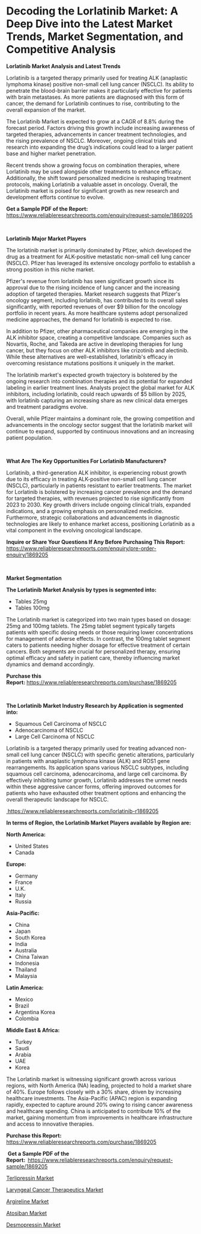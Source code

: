 <p><h1>Decoding the Lorlatinib Market: A Deep Dive into the Latest Market Trends, Market Segmentation, and Competitive Analysis</h1></p><p><strong>Lorlatinib Market Analysis and Latest Trends</strong></p>
<p><p>Lorlatinib is a targeted therapy primarily used for treating ALK (anaplastic lymphoma kinase) positive non-small cell lung cancer (NSCLC). Its ability to penetrate the blood-brain barrier makes it particularly effective for patients with brain metastases. As more patients are diagnosed with this form of cancer, the demand for Lorlatinib continues to rise, contributing to the overall expansion of the market.</p><p>The Lorlatinib Market is expected to grow at a CAGR of 8.8% during the forecast period. Factors driving this growth include increasing awareness of targeted therapies, advancements in cancer treatment technologies, and the rising prevalence of NSCLC. Moreover, ongoing clinical trials and research into expanding the drug’s indications could lead to a larger patient base and higher market penetration.</p><p>Recent trends show a growing focus on combination therapies, where Lorlatinib may be used alongside other treatments to enhance efficacy. Additionally, the shift toward personalized medicine is reshaping treatment protocols, making Lorlatinib a valuable asset in oncology. Overall, the Lorlatinib market is poised for significant growth as new research and development efforts continue to evolve.</p></p>
<p><strong>Get a Sample PDF of the Report:&nbsp;</strong> <a href="https://www.reliableresearchreports.com/enquiry/request-sample/1869205?utm_campaign=12&utm_medium=2&utm_source=Github&utm_content=ia&utm_term=08032025&utm_id=lorlatinib">https://www.reliableresearchreports.com/enquiry/request-sample/1869205</a></p>
<p>&nbsp;</p>
<p><strong>Lorlatinib Major Market Players</strong></p>
<p><p>The lorlatinib market is primarily dominated by Pfizer, which developed the drug as a treatment for ALK-positive metastatic non-small cell lung cancer (NSCLC). Pfizer has leveraged its extensive oncology portfolio to establish a strong position in this niche market. </p><p>Pfizer's revenue from lorlatinib has seen significant growth since its approval due to the rising incidence of lung cancer and the increasing adoption of targeted therapies. Market research suggests that Pfizer's oncology segment, including lorlatinib, has contributed to its overall sales significantly, with reported revenues of over $9 billion for the oncology portfolio in recent years. As more healthcare systems adopt personalized medicine approaches, the demand for lorlatinib is expected to rise.</p><p>In addition to Pfizer, other pharmaceutical companies are emerging in the ALK inhibitor space, creating a competitive landscape. Companies such as Novartis, Roche, and Takeda are active in developing therapies for lung cancer, but they focus on other ALK inhibitors like crizotinib and alectinib. While these alternatives are well-established, lorlatinib's efficacy in overcoming resistance mutations positions it uniquely in the market.</p><p>The lorlatinib market's expected growth trajectory is bolstered by the ongoing research into combination therapies and its potential for expanded labeling in earlier treatment lines. Analysts project the global market for ALK inhibitors, including lorlatinib, could reach upwards of $5 billion by 2025, with lorlatinib capturing an increasing share as new clinical data emerges and treatment paradigms evolve.</p><p>Overall, while Pfizer maintains a dominant role, the growing competition and advancements in the oncology sector suggest that the lorlatinib market will continue to expand, supported by continuous innovations and an increasing patient population.</p></p>
<p>&nbsp;</p>
<p><strong>What Are The Key Opportunities For Lorlatinib Manufacturers?</strong></p>
<p><p>Lorlatinib, a third-generation ALK inhibitor, is experiencing robust growth due to its efficacy in treating ALK-positive non-small cell lung cancer (NSCLC), particularly in patients resistant to earlier treatments. The market for Lorlatinib is bolstered by increasing cancer prevalence and the demand for targeted therapies, with revenues projected to rise significantly from 2023 to 2030. Key growth drivers include ongoing clinical trials, expanded indications, and a growing emphasis on personalized medicine. Furthermore, strategic collaborations and advancements in diagnostic technologies are likely to enhance market access, positioning Lorlatinib as a vital component in the evolving oncological landscape.</p></p>
<p><strong>Inquire or Share Your Questions If Any Before Purchasing This Report:</strong> <a href="https://www.reliableresearchreports.com/enquiry/pre-order-enquiry/1869205?utm_campaign=12&utm_medium=2&utm_source=Github&utm_content=ia&utm_term=08032025&utm_id=lorlatinib">https://www.reliableresearchreports.com/enquiry/pre-order-enquiry/1869205</a></p>
<p>&nbsp;</p>
<p><strong>Market Segmentation</strong></p>
<p><strong>The Lorlatinib Market Analysis by types is segmented into:</strong></p>
<p><ul><li>Tables 25mg</li><li>Tables 100mg</li></ul></p>
<p><p>The Lorlatinib market is categorized into two main types based on dosage: 25mg and 100mg tablets. The 25mg tablet segment typically targets patients with specific dosing needs or those requiring lower concentrations for management of adverse effects. In contrast, the 100mg tablet segment caters to patients needing higher dosage for effective treatment of certain cancers. Both segments are crucial for personalized therapy, ensuring optimal efficacy and safety in patient care, thereby influencing market dynamics and demand accordingly.</p></p>
<p><strong>Purchase this Report:&nbsp;</strong><a href="https://www.reliableresearchreports.com/purchase/1869205?utm_campaign=12&utm_medium=2&utm_source=Github&utm_content=ia&utm_term=08032025&utm_id=lorlatinib">https://www.reliableresearchreports.com/purchase/1869205</a></p>
<p>&nbsp;</p>
<p><strong>The Lorlatinib Market Industry Research by Application is segmented into:</strong></p>
<p><ul><li>Squamous Cell Carcinoma of NSCLC</li><li>Adenocarcinoma of NSCLC</li><li>Large Cell Carcinoma of NSCLC</li></ul></p>
<p><p>Lorlatinib is a targeted therapy primarily used for treating advanced non-small cell lung cancer (NSCLC) with specific genetic alterations, particularly in patients with anaplastic lymphoma kinase (ALK) and ROS1 gene rearrangements. Its application spans various NSCLC subtypes, including squamous cell carcinoma, adenocarcinoma, and large cell carcinoma. By effectively inhibiting tumor growth, Lorlatinib addresses the unmet needs within these aggressive cancer forms, offering improved outcomes for patients who have exhausted other treatment options and enhancing the overall therapeutic landscape for NSCLC.</p></p>
<p><a href="https://www.reliableresearchreports.com/lorlatinib-r1869205?utm_campaign=12&utm_medium=2&utm_source=Github&utm_content=ia&utm_term=08032025&utm_id=lorlatinib">&nbsp;https://www.reliableresearchreports.com/lorlatinib-r1869205</a></p>
<p><strong>In terms of Region, the Lorlatinib Market Players available by Region are:</strong></p>
<p>
    <p> <strong> North America: </strong>
        <ul>
            <li>United States</li>
            <li>Canada</li>
        </ul>
        </p> 
    <p> <strong> Europe: </strong>
        <ul>
            <li>Germany</li>
            <li>France</li>
            <li>U.K.</li>
            <li>Italy</li>
            <li>Russia</li>
        </ul>
        </p> 
    <p> <strong> Asia-Pacific: </strong>
        <ul>
            <li>China</li>
            <li>Japan</li>
            <li>South Korea</li>
            <li>India</li>
            <li>Australia</li>
            <li>China Taiwan</li>
            <li>Indonesia</li>
            <li>Thailand</li>
            <li>Malaysia</li>
        </ul>
        </p> 
    <p> <strong> Latin America: </strong>
        <ul>
            <li>Mexico</li>
            <li>Brazil</li>
            <li>Argentina Korea</li>
            <li>Colombia</li>
        </ul>
        </p> 
    <p> <strong> Middle East & Africa: </strong>
        <ul>
            <li>Turkey</li>
            <li>Saudi</li>
            <li>Arabia</li>
            <li>UAE</li>
            <li>Korea</li>
        </ul>
    </p>
    </p>
<p><p>The Lorlatinib market is witnessing significant growth across various regions, with North America (NA) leading, projected to hold a market share of 40%. Europe follows closely with a 30% share, driven by increasing healthcare investments. The Asia-Pacific (APAC) region is expanding rapidly, expected to capture around 20% owing to rising cancer awareness and healthcare spending. China is anticipated to contribute 10% of the market, gaining momentum from improvements in healthcare infrastructure and access to innovative therapies.</p></p>
<p><strong>Purchase this Report: </strong><a href="https://www.reliableresearchreports.com/purchase/1869205?utm_campaign=12&utm_medium=2&utm_source=Github&utm_content=ia&utm_term=08032025&utm_id=lorlatinib">https://www.reliableresearchreports.com/purchase/1869205</a></p>
<p>&nbsp;<strong>Get a Sample PDF of the Report:&nbsp;&nbsp;</strong><a href="https://www.reliableresearchreports.com/enquiry/request-sample/1869205?utm_campaign=12&utm_medium=2&utm_source=Github&utm_content=ia&utm_term=08032025&utm_id=lorlatinib">https://www.reliableresearchreports.com/enquiry/request-sample/1869205</a></p>
<p><strong></strong></p>
<p><p><a href="https://github.com/naomaroaoonv/Market-Research-Report-List-1/blob/main/terlipressin-market.md?utm_campaign=12&utm_medium=2&utm_source=Github&utm_content=ia&utm_term=08032025&utm_id=lorlatinib">Terlipressin Market</a></p><p><a href="https://github.com/iyachikareva/Market-Research-Report-List-1/blob/main/laryngeal-cancer-therapeutics-market.md?utm_campaign=12&utm_medium=2&utm_source=Github&utm_content=ia&utm_term=08032025&utm_id=lorlatinib">Laryngeal Cancer Therapeutics Market</a></p><p><a href="https://github.com/guyotkiferhi/Market-Research-Report-List-1/blob/main/argireline-market.md?utm_campaign=12&utm_medium=2&utm_source=Github&utm_content=ia&utm_term=08032025&utm_id=lorlatinib">Argireline Market</a></p><p><a href="https://github.com/prantoblouin/Market-Research-Report-List-1/blob/main/atosiban-market.md?utm_campaign=12&utm_medium=2&utm_source=Github&utm_content=ia&utm_term=08032025&utm_id=lorlatinib">Atosiban Market</a></p><p><a href="https://github.com/karydacamu/Market-Research-Report-List-1/blob/main/desmopressin-market.md?utm_campaign=12&utm_medium=2&utm_source=Github&utm_content=ia&utm_term=08032025&utm_id=lorlatinib">Desmopressin Market</a></p></p>